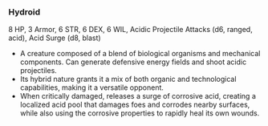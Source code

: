 ### Hydroid

8 HP, 3 Armor, 6 STR, 6 DEX, 6 WIL, Acidic Projectile Attacks (d6, ranged, acid), Acid Surge (d8, blast)

- A creature composed of a blend of biological organisms and mechanical components. Can generate defensive energy fields and shoot acidic projectiles.
- Its hybrid nature grants it a mix of both organic and technological capabilities, making it a versatile opponent.
- When critically damaged, releases a surge of corrosive acid, creating a localized acid pool that damages foes and corrodes nearby surfaces, while also using the corrosive properties to rapidly heal its own wounds.

